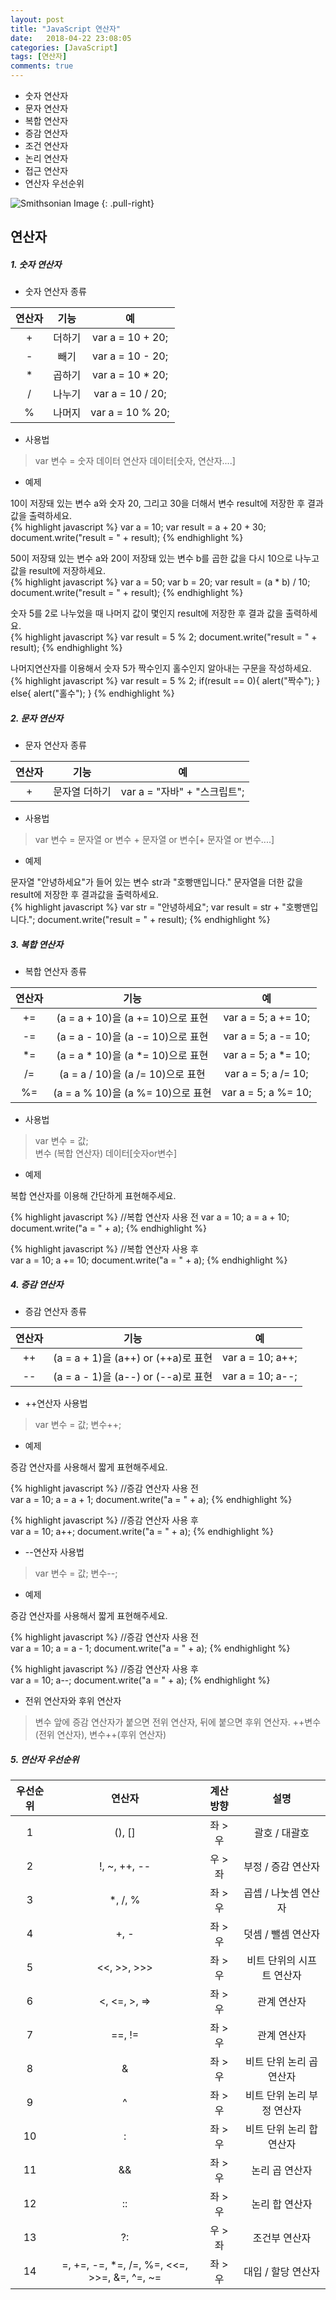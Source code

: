 ```yaml
---
layout: post
title: "JavaScript 연산자"
date:   2018-04-22 23:08:05
categories: [JavaScript]
tags: [연산자]
comments: true
---
```

* 숫자 연산자  
* 문자 연산자  
* 복합 연산자  
* 증감 연산자  
* 조건 연산자  
* 논리 연산자  
* 접근 연산자  
* 연산자 우선순위  
<!--more-->  
  
![Smithsonian Image](https://cdn-images-1.medium.com/max/1000/1*H-25KB7EbSHjv70HXrdl6w.png)
{: .pull-right}

## 연산자  
  
##### 1. 숫자 연산자  
* 숫자 연산자 종류  

| 연산자 |  기능   |        예         |
|:-----:|:-------:|:-----------------:|
|   +   | 더하기   | var a = 10 + 20; |
|   -   | 빼기     | var a = 10 - 20; |
|   *   | 곱하기   | var a = 10 * 20; |
|   /   | 나누기   | var a = 10 / 20; |
|   %   | 나머지   | var a = 10 % 20; |
  
* 사용법  
> var 변수 = 숫자 데이터 연산자 데이터[숫자, 연산자....]  
  
* 예제  
  
10이 저장돼 있는 변수 a와 숫자 20, 그리고 30을 더해서 변수 result에 저장한 후 결과 값을 출력하세요.  
{% highlight javascript %}
var a = 10;
var result = a + 20 + 30;
document.write("result = " + result);
{% endhighlight %}
  
50이 저장돼 있는 변수 a와 20이 저장돼 있는 변수 b를 곱한 값을 다시 10으로 나누고 값을 result에 저장하세요.  
{% highlight javascript %}
var a = 50;
var b = 20;
var result = (a * b) / 10;
document.write("result = " + result);
{% endhighlight %}
  
숫자 5를 2로 나누었을 때 나머지 값이 몇인지 result에 저장한 후 결과 값을 출력하세요.  
{% highlight javascript %}
var result = 5 % 2;
document.write("result = " + result);
{% endhighlight %}
  
나머지연산자를 이용해서 숫자 5가 짝수인지 홀수인지 알아내는 구문을 작성하세요.  
{% highlight javascript %}
var result = 5 % 2;
if(result == 0){
  alert("짝수");
} else{
  alert("홀수");
}
{% endhighlight %}
  
##### 2. 문자 연산자  
* 문자 연산자 종류  

| 연산자 |      기능      |             예             |
|:------:|:--------------:|:-------------------------:|
|   +   | 문자열 더하기   | var a = "자바" + "스크립트"; |

  
* 사용법  
> var 변수 = 문자열 or 변수 + 문자열 or 변수[+ 문자열 or 변수....]  
  
* 예제  
  
문자열 "안녕하세요"가 들어 있는 변수 str과 "호빵맨입니다." 문자열을 더한 값을 result에 저장한 후 결과값을 출력하세요.  
{% highlight javascript %}
var str = "안녕하세요";
var result = str + "호빵맨입니다.";
document.write("result = " + result);
{% endhighlight %}
  
##### 3. 복합 연산자  
* 복합 연산자 종류  
  
| 연산자 |  기능   |        예         |
|:-----:|:-------:|:-----------------:|
|   +=  | (a = a + 10)을 (a += 10)으로 표현   | var a = 5; a += 10; |
|   -=  | (a = a - 10)을 (a -= 10)으로 표현   | var a = 5; a -= 10; |
|   *=  | (a = a * 10)을 (a *= 10)으로 표현   | var a = 5; a *= 10; |
|   /=  | (a = a / 10)을 (a /= 10)으로 표현   | var a = 5; a /= 10; |
|   %=  | (a = a % 10)을 (a %= 10)으로 표현   | var a = 5; a %= 10; |
  
* 사용법  
> var 변수 = 값;  
> 변수 (복합 연산자) 데이터[숫자or변수]  
  
* 예제  
  
복합 연산자를 이용해 간단하게 표현해주세요.  
  
{% highlight javascript %}
//복합 연산자 사용 전
var a = 10;
a = a + 10;
document.write("a = " + a);
{% endhighlight %}
  
{% highlight javascript %}
//복합 연산자 사용 후  
var a = 10;
a += 10;
document.write("a = " + a);
{% endhighlight %}
  
##### 4. 증감 연산자  
* 증감 연산자 종류  
  
| 연산자 |  기능   |        예         |
|:-----:|:-------:|:-----------------:|
|   ++  | (a = a + 1)을 (a++) or (++a)로 표현 | var a = 10; a++; |
|   --  | (a = a - 1)을 (a--) or (--a)로 표현 | var a = 10; a--; |
  
* ++연산자 사용법  
> var 변수 = 값;
> 변수++;  
  
* 예제  

증감 연산자를 사용해서 짧게 표현해주세요.  
  
{% highlight javascript %}
//증감 연산자 사용 전  
var a = 10;
a = a + 1;
document.write("a = " + a);
{% endhighlight %}
  
{% highlight javascript %}
//증감 연산자 사용 후  
var a = 10;
a++;
document.write("a = " + a);
{% endhighlight %}
  
* --연산자 사용법  
> var 변수 = 값;
> 변수--;  
  
* 예제  

증감 연산자를 사용해서 짧게 표현해주세요.  
  
{% highlight javascript %}
//증감 연산자 사용 전  
var a = 10;
a = a - 1;
document.write("a = " + a);
{% endhighlight %}
  
{% highlight javascript %}
//증감 연산자 사용 후  
var a = 10;
a--;
document.write("a = " + a);
{% endhighlight %}
  
* 전위 연산자와 후위 연산자  
> 변수 앞에 증감 연산자가 붙으면 전위 연산자, 뒤에 붙으면 후위 연산자.
> ++변수(전위 연산자), 변수++(후위 연산자)  
  
##### 5. 연산자 우선순위  
  
| 우선순위 | 연산자 | 계산방향 |      설명      |
|:-------:|:------:|:-------:|:--------------:|
|    1    | (), [] | 좌 > 우 | 괄호 / 대괄호 |
|    2    | !, ~, ++, -- | 우 > 좌 | 부정 / 증감 연산자 |
|    3    | *, /, % | 좌 > 우 | 곱셉 / 나눗셈 연산자 |
|    4    | +, - | 좌 > 우 | 덧셈 / 뺄셈 연산자 |
|    5    | <<, >>, >>> | 좌 > 우 | 비트 단위의 시프트 연산자 |
|    6    | <, <=, >, => | 좌 > 우 | 관계 연산자 |
|    7    | ==, != | 좌 > 우 | 관계 연산자 |
|    8    | & | 좌 > 우 | 비트 단위 논리 곱 연산자 |
|    9    | ^ | 좌 > 우 | 비트 단위 논리 부정 연산자 |
|    10   | : | 좌 > 우 | 비트 단위 논리 합 연산자 |
|    11   | && | 좌 > 우 | 논리 곱 연산자 |
|    12   | :: | 좌 > 우 | 논리 합 연산자 |
|    13   | ?: | 우 > 좌 | 조건부 연산자 |
|    14   | =, +=, -=, *=, /=, %=, <<=, >>=, &=, ^=, ~= | 좌 > 우 | 대입 / 할당 연산자 |






